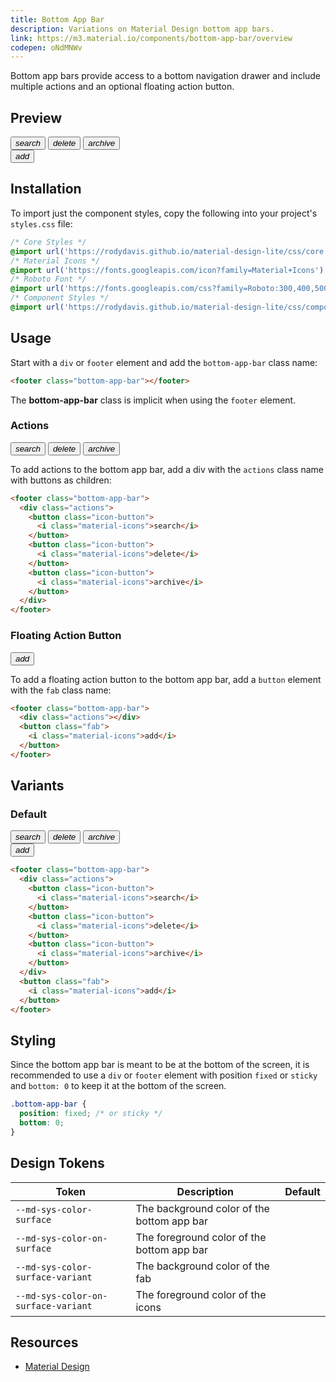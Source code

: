 ```yaml
---
title: Bottom App Bar
description: Variations on Material Design bottom app bars.
link: https://m3.material.io/components/bottom-app-bar/overview
codepen: oNdMNWv
---
```


Bottom app bars provide access to a bottom navigation drawer and include multiple actions and an optional floating action button.

## Preview

<div class="preview">
  <footer class="bottom-app-bar" style="min-width: 400px">
    <div class="actions">
      <button class="icon-button">
        <i class="material-icons">search</i>
      </button>
      <button class="icon-button">
        <i class="material-icons">delete</i>
      </button>
      <button class="icon-button">
        <i class="material-icons">archive</i>
      </button>
    </div>
    <button class="fab">
      <i class="material-icons">add</i>
    </button>
  </footer>
</div>

## Installation

To import just the component styles, copy the following into your project's `styles.css` file:

```css
/* Core Styles */
@import url('https://rodydavis.github.io/material-design-lite/css/core.css');
/* Material Icons */
@import url('https://fonts.googleapis.com/icon?family=Material+Icons');
/* Roboto Font */
@import url('https://fonts.googleapis.com/css?family=Roboto:300,400,500,700&amp;display=swap');
/* Component Styles */
@import url('https://rodydavis.github.io/material-design-lite/css/components/bottom-app-bar/style.css');
```

## Usage

Start with a `div` or `footer` element and add the `bottom-app-bar` class name:

```html
<footer class="bottom-app-bar"></footer>
```

The **bottom-app-bar** class is implicit when using the `footer` element.

### Actions

<div class="preview">
  <footer class="bottom-app-bar">
    <div class="actions">
      <button class="icon-button">
        <i class="material-icons">search</i>
      </button>
      <button class="icon-button">
        <i class="material-icons">delete</i>
      </button>
      <button class="icon-button">
        <i class="material-icons">archive</i>
      </button>
    </div>
  </footer>
</div>

To add actions to the bottom app bar, add a div with the `actions` class name with buttons as children:

```html
<footer class="bottom-app-bar">
  <div class="actions">
    <button class="icon-button">
      <i class="material-icons">search</i>
    </button>
    <button class="icon-button">
      <i class="material-icons">delete</i>
    </button>
    <button class="icon-button">
      <i class="material-icons">archive</i>
    </button>
  </div>
</footer>
```

### Floating Action Button

<div class="preview">
  <footer class="bottom-app-bar">
    <div class="actions"></div>
    <button class="fab">
      <i class="material-icons">add</i>
    </button>
  </footer>
</div>

To add a floating action button to the bottom app bar, add a `button` element with the `fab` class name:

```html
<footer class="bottom-app-bar">
  <div class="actions"></div>
  <button class="fab">
    <i class="material-icons">add</i>
  </button>
</footer>
```

## Variants

### Default

<div class="preview">
  <footer class="bottom-app-bar">
    <div class="actions">
      <button class="icon-button">
        <i class="material-icons">search</i>
      </button>
      <button class="icon-button">
        <i class="material-icons">delete</i>
      </button>
      <button class="icon-button">
        <i class="material-icons">archive</i>
      </button>
    </div>
    <button class="fab">
      <i class="material-icons">add</i>
    </button>
  </footer>
</div>

```html
<footer class="bottom-app-bar">
  <div class="actions">
    <button class="icon-button">
      <i class="material-icons">search</i>
    </button>
    <button class="icon-button">
      <i class="material-icons">delete</i>
    </button>
    <button class="icon-button">
      <i class="material-icons">archive</i>
    </button>
  </div>
  <button class="fab">
    <i class="material-icons">add</i>
  </button>
</footer>
```

## Styling

Since the bottom app bar is meant to be at the bottom of the screen, it is recommended to use a `div` or `footer` element with position `fixed` or `sticky`  and `bottom: 0` to keep it at the bottom of the screen.

```css
.bottom-app-bar {
  position: fixed; /* or sticky */
  bottom: 0;
}
```

## Design Tokens

| Token                               | Description                                | Default                                                                                                         |
|-------------------------------------|--------------------------------------------|-----------------------------------------------------------------------------------------------------------------|
| `--md-sys-color-surface`            | The background color of the bottom app bar | <div class="tooltip token-box color-surface" data-tooltip="--md-sys-color-surface"></div>                       |
| `--md-sys-color-on-surface`         | The foreground color of the bottom app bar | <div class="tooltip token-box color-on-surface" data-tooltip="--md-sys-color-on-surface"></div>                 |
| `--md-sys-color-surface-variant`    | The background color of the fab            | <div class="tooltip token-box color-surface-variant" data-tooltip="--md-sys-color-surface-variant"></div>       |
| `--md-sys-color-on-surface-variant` | The foreground color of the icons          | <div class="tooltip token-box color-on-surface-variant" data-tooltip="--md-sys-color-on-surface-variant"></div> |

## Resources

- [Material Design](https://m3.material.io/components/bottom-app-bar)